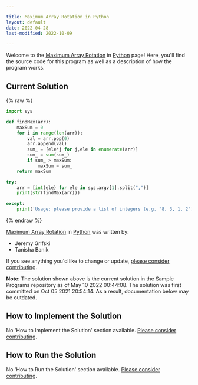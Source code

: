```yaml
---

title: Maximum Array Rotation in Python
layout: default
date: 2022-04-28
last-modified: 2022-10-09

---
```


Welcome to the [Maximum Array Rotation](https://sampleprograms.io/projects/maximum-array-rotation) in [Python](https://sampleprograms.io/languages/python) page! Here, you'll find the source code for this program as well as a description of how the program works.

## Current Solution

{% raw %}

```python
import sys

def findMax(arr):
    maxSum = 0
    for i in range(len(arr)):
        val = arr.pop(0)
        arr.append(val)
        sum_ = [ele*j for j,ele in enumerate(arr)]
        sum_ = sum(sum_)
        if sum_ > maxSum:
            maxSum = sum_
    return maxSum

try:
    arr = [int(ele) for ele in sys.argv[1].split(",")]
    print(str(findMax(arr)))

except:
    print('Usage: please provide a list of integers (e.g. "8, 3, 1, 2")')
```

{% endraw %}

[Maximum Array Rotation](https://sampleprograms.io/projects/maximum-array-rotation) in [Python](https://sampleprograms.io/languages/python) was written by:

- Jeremy Grifski
- Tanisha Banik

If you see anything you'd like to change or update, [please consider contributing](https://github.com/TheRenegadeCoder/sample-programs).

**Note**: The solution shown above is the current solution in the Sample Programs repository as of May 10 2022 00:44:08. The solution was first committed on Oct 05 2021 20:54:14. As a result, documentation below may be outdated.

## How to Implement the Solution

No 'How to Implement the Solution' section available. [Please consider contributing](https://github.com/TheRenegadeCoder/sample-programs-website).

## How to Run the Solution

No 'How to Run the Solution' section available. [Please consider contributing](https://github.com/TheRenegadeCoder/sample-programs-website).